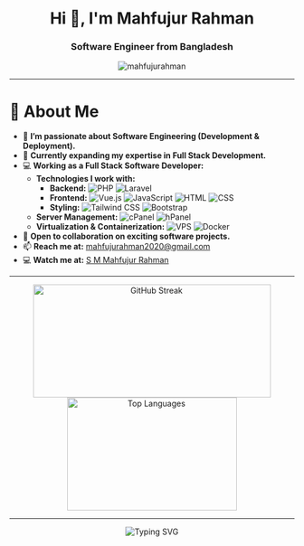 <h1 align="center">Hi 👋, I'm Mahfujur Rahman</h1>
<h3 align="center">Software Engineer from Bangladesh</h3>
<p align="center">
  <img src="https://komarev.com/ghpvc/?username=mahfujurahman&label=👀%20Profile%20Views&color=ff69b4&style=for-the-badge" alt="mahfujurahman" />
</p>

---

# 👋 About Me  

- 👀 **I’m passionate about Software Engineering (Development & Deployment).**  
- 🌱 **Currently expanding my expertise in Full Stack Development.**  
- 💻 **Working as a Full Stack Software Developer:**  
  - **Technologies I work with:**  
    - **Backend:** ![PHP](https://img.shields.io/badge/PHP-777BB4?style=for-the-badge&logo=php&logoColor=white) ![Laravel](https://img.shields.io/badge/Laravel-EA4C89?style=for-the-badge&logo=laravel&logoColor=white)  
    - **Frontend:** ![Vue.js](https://img.shields.io/badge/Vue.js-4FC08D?style=for-the-badge&logo=vue.js&logoColor=white) ![JavaScript](https://img.shields.io/badge/JavaScript-F7DF1E?style=for-the-badge&logo=javascript&logoColor=black) ![HTML](https://img.shields.io/badge/HTML-E34F26?style=for-the-badge&logo=html5&logoColor=white) ![CSS](https://img.shields.io/badge/CSS-1572B6?style=for-the-badge&logo=css3&logoColor=white)  
    - **Styling:** ![Tailwind CSS](https://img.shields.io/badge/Tailwind_CSS-06B6D4?style=for-the-badge&logo=tailwindcss&logoColor=white) ![Bootstrap](https://img.shields.io/badge/Bootstrap-563D7C?style=for-the-badge&logo=bootstrap&logoColor=white)  
  - **Server Management:** ![cPanel](https://img.shields.io/badge/cPanel-9B5A6D?style=for-the-badge&logo=cpanel&logoColor=white) ![hPanel](https://img.shields.io/badge/hPanel-22D3EE?style=for-the-badge&logo=hPanel&logoColor=white)  
  - **Virtualization & Containerization:** ![VPS](https://img.shields.io/badge/VPS-00A9E0?style=for-the-badge&logo=linux&logoColor=white) ![Docker](https://img.shields.io/badge/Docker-2496ED?style=for-the-badge&logo=docker&logoColor=white)  
- 💞️ **Open to collaboration on exciting software projects.**  
- 📫 **Reach me at:** [mahfujurahman2020@gmail.com](mailto:mahfujurahman2020@gmail.com)  
- 💻 **Watch me at:** [S M Mahfujur Rahman](https://mahfujurahman.github.io/portfolio)

---

<p align="center">
  <img src="https://streak-stats.demolab.com/?user=MahfujuRahman&cache_seconds=86400" alt="GitHub Streak" width="420" height="200"/>
  <img src="https://github-readme-stats.vercel.app/api/top-langs?username=MahfujuRahman&show_icons=true&locale=en&layout=compact" alt="Top Languages" width="300" height="200" />
</p>

---

<p align="center">
  <img src="https://readme-typing-svg.herokuapp.com?font=Fira+Code&size=22&pause=1000&color=00FF00&width=560&lines=Let's+build+something+amazing+together!+🚀" alt="Typing SVG" />
</p>

